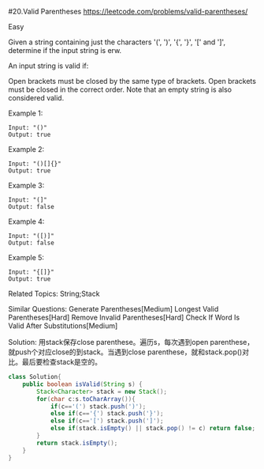 #20.Valid Parentheses
<https://leetcode.com/problems/valid-parentheses/>

Easy

Given a string containing just the characters '(', ')', '{', '}', '[' and ']', determine if the input string is erw.

An input string is valid if:

Open brackets must be closed by the same type of brackets.
Open brackets must be closed in the correct order.
Note that an empty string is also considered valid.

Example 1:

    Input: "()"
    Output: true
Example 2:

    Input: "()[]{}"
    Output: true
Example 3:

    Input: "(]"
    Output: false
Example 4:

    Input: "([)]"
    Output: false
Example 5:

    Input: "{[]}"
    Output: true
    
Related Topics: String;Stack

Similar Questions: 
    Generate Parentheses[Medium]
    Longest Valid Parentheses[Hard]
    Remove Invalid Parentheses[Hard]
    Check If Word Is Valid After Substitutions[Medium]
    
Solution:
用stack保存close parenthese。遍历s，每次遇到open parenthese，就push个对应close的到stack。当遇到close parenthese，就和stack.pop()对比。最后要检查stack是空的。
    
```java
class Solution{
    public boolean isValid(String s) {
        Stack<Character> stack = new Stack();
        for(char c:s.toCharArray()){
            if(c=='(') stack.push(')');
            else if(c=='{') stack.push('}');
            else if(c=='[') stack.push(']');
            else if(stack.isEmpty() || stack.pop() != c) return false;
        }
        return stack.isEmpty();
    }
}
```    
  